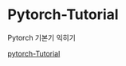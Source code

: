 # Pytorch-Tutorial

Pytorch 기본기 익히기

[pytorch-Tutorial](https://tutorials.pytorch.kr/?_gl=1*1hl149p*_ga*ODYyMTMyMTMyLjE2NzM4NDU4MjY.*_ga_LEHG248408*MTY3Mzg1MTM1Ny4yLjAuMTY3Mzg1MTM1Ny42MC4wLjA.*_ga_L5NC8SBFPY*MTY3Mzg1MTM1Ny4yLjAuMTY3Mzg1MTM1Ny42MC4wLjA.*_ga_LZRD6GXDLF*MTY3Mzg0OTg4OC4yLjEuMTY3Mzg1MTM1Ny42MC4wLjA.)